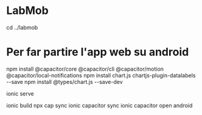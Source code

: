 # LabMob
cd ../labmob


# Per far partire l'app web su android
npm install @capacitor/core @capacitor/cli @capacitor/motion @capacitor/local-notifications
npm install chart.js chartjs-plugin-datalabels --save
npm install @types/chart.js --save-dev

ionic serve
 
ionic build
npx cap sync
ionic capacitor sync
ionic capacitor open android

